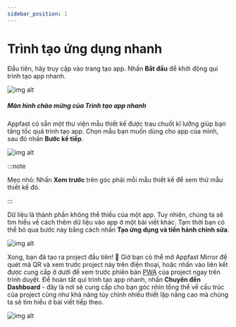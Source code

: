 ```yaml
---
sidebar_position: 1
---
```


# Trình tạo ứng dụng nhanh

Đầu tiên, hãy truy cập vào trang tạo app. Nhấn **Bắt đầu** để khởi động qui trình tạo app nhanh.

![img alt](/img/create-app/wizard/200508-trinh-tao-app-nhanh-01.jpeg)

##### Màn hình chào mừng của Trình tạo app nhanh ####

Appfast có sẵn một thư viện mẫu thiết kế được trau chuốt kĩ lưỡng giúp bạn tăng tốc quá trình tạo app. Chọn mẫu bạn muốn dùng cho app của mình, sau đó nhấn **Bước kế tiếp**.

![img alt](/img/create-app/wizard/200508-trinh-tao-app-nhanh-02.jpeg)

:::note

Mẹo nhỏ: Nhấn **Xem trước** trên góc phải mỗi mẫu thiết kế để xem thử mẫu thiết kế đó.

:::

Dữ liệu là thành phần không thể thiếu của một app. Tuy nhiên, chúng ta sẽ tìm hiểu về cách thêm dữ liệu vào app ở một bài viết khác. Tạm thời bạn có thể bỏ qua bước này bằng cách nhấn **Tạo ứng dụng và tiến hành chỉnh sửa**.

![img alt](/img/create-app/wizard/200508-trinh-tao-app-nhanh-04.jpeg)

Xong, bạn đã tạo ra project đầu tiên! 🎉 Giờ bạn có thể mở Appfast Mirror để quét mã QR và xem trước project này trên điện thoại, hoặc nhấn vào liên kết được cung cấp ở dưới để xem trước phiên bản [PWA](https://viblo.asia/p/gioi-thieu-ve-progressive-web-apps-maGK7WPBKj2) của project ngay trên trình duyệt. Để hoàn tất qui trình tạo app nhanh, nhấn **Chuyển đến Dashboard** - đây là nơi sẽ cung cấp cho bạn góc nhìn tổng thể về cấu trúc của project cũng như khả năng tùy chỉnh nhiều thiết lập nâng cao mà chúng ta sẽ tìm hiểu ở bài viết tiếp theo.

![img alt](/img/create-app/wizard/200508-trinh-tao-app-nhanh-05.jpeg)